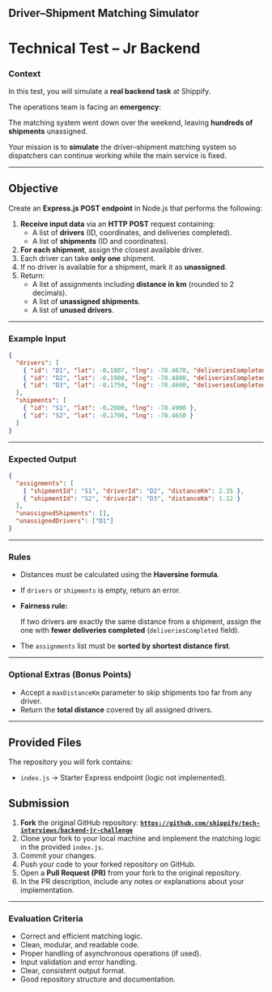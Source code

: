 ## Driver–Shipment Matching Simulator

# Technical Test – Jr Backend

### Context

In this test, you will simulate a **real backend task** at Shippify.

The operations team is facing an **emergency**:

The matching system went down over the weekend, leaving **hundreds of shipments** unassigned.

Your mission is to **simulate** the driver–shipment matching system so dispatchers can continue working while the main service is fixed.

---

## Objective

Create an **Express.js POST endpoint** in Node.js that performs the following:

1. **Receive input data** via an **HTTP POST** request containing:
    - A list of **drivers** (ID, coordinates, and deliveries completed).
    - A list of **shipments** (ID and coordinates).
2. **For each shipment**, assign the closest available driver.
3. Each driver can take **only one** shipment.
4. If no driver is available for a shipment, mark it as **unassigned**.
5. Return:
    - A list of assignments including **distance in km** (rounded to 2 decimals).
    - A list of **unassigned shipments**.
    - A list of **unused drivers**.

---

### Example Input

```json
{
  "drivers": [
    { "id": "D1", "lat": -0.1807, "lng": -78.4678, "deliveriesCompleted": 5 },
    { "id": "D2", "lat": -0.1900, "lng": -78.4800, "deliveriesCompleted": 2 },
    { "id": "D3", "lat": -0.1750, "lng": -78.4600, "deliveriesCompleted": 3 }
  ],
  "shipments": [
    { "id": "S1", "lat": -0.2000, "lng": -78.4900 },
    { "id": "S2", "lat": -0.1700, "lng": -78.4650 }
  ]
}

```

---

### Expected Output

```json
{
  "assignments": [
    { "shipmentId": "S1", "driverId": "D2", "distanceKm": 2.35 },
    { "shipmentId": "S2", "driverId": "D3", "distanceKm": 1.12 }
  ],
  "unassignedShipments": [],
  "unassignedDrivers": ["D1"]
}

```

---

### Rules

- Distances must be calculated using the **Haversine formula**.
- If `drivers` or `shipments` is empty, return an error.
- **Fairness rule:**
    
    If two drivers are exactly the same distance from a shipment, assign the one with **fewer deliveries completed** (`deliveriesCompleted` field).
    
- The `assignments` list must be **sorted by shortest distance first**.

---

### Optional Extras (Bonus Points)

- Accept a `maxDistanceKm` parameter to skip shipments too far from any driver.
- Return the **total distance** covered by all assigned drivers.

---

## Provided Files

The repository you will fork contains:

- `index.js` → Starter Express endpoint (logic not implemented).

## Submission

1. **Fork** the original GitHub repository: [**`https://github.com/shippify/tech-interviews/backend-jr-challenge`**](https://www.notion.so/Backend-30-mins-24912304bb2e8095aea9ce0a14f55af5?pvs=21)
2. Clone your fork to your local machine and implement the matching logic in the provided `index.js`.
3. Commit your changes.
4. Push your code to your forked repository on GitHub.
5. Open a **Pull Request (PR)** from your fork to the original repository.
6. In the PR description, include any notes or explanations about your implementation.

---

### Evaluation Criteria

- Correct and efficient matching logic.
- Clean, modular, and readable code.
- Proper handling of asynchronous operations (if used).
- Input validation and error handling.
- Clear, consistent output format.
- Good repository structure and documentation.
